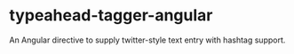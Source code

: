 # typeahead-tagger-angular
An Angular directive to supply twitter-style text entry with hashtag support.
